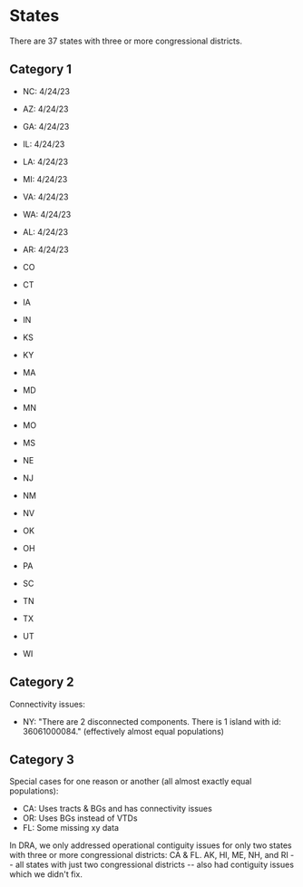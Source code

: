 # States

There are 37 states with three or more congressional districts.

## Category 1

- NC: 4/24/23
- AZ: 4/24/23
- GA: 4/24/23
- IL: 4/24/23
- LA: 4/24/23
- MI: 4/24/23
- VA: 4/24/23
- WA: 4/24/23

- AL: 4/24/23
- AR: 4/24/23
- CO

- CT
- IA
- IN
- KS
- KY
- MA
- MD
- MN
- MO
- MS
- NE

- NJ
- NM
- NV
- OK
- OH
- PA
- SC
- TN
- TX
- UT
- WI

## Category 2

Connectivity issues:

- NY: "There are 2 disconnected components. There is 1 island with id: 36061000084." (effectively almost equal populations)

## Category 3

Special cases for one reason or another (all almost exactly equal populations):

- CA: Uses tracts & BGs and has connectivity issues
- OR: Uses BGs instead of VTDs
- FL: Some missing xy data

In DRA, we only addressed operational contiguity issues for only two states with three or more congressional districts: CA & FL.
AK, HI, ME, NH, and RI -- all states with just two congressional districts -- also had contiguity issues which we didn't fix.
